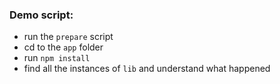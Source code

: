 ### Demo script:
 - run the `prepare` script
 - cd to the `app` folder
 - run `npm install`
 - find all the instances of `lib` and understand what happened
